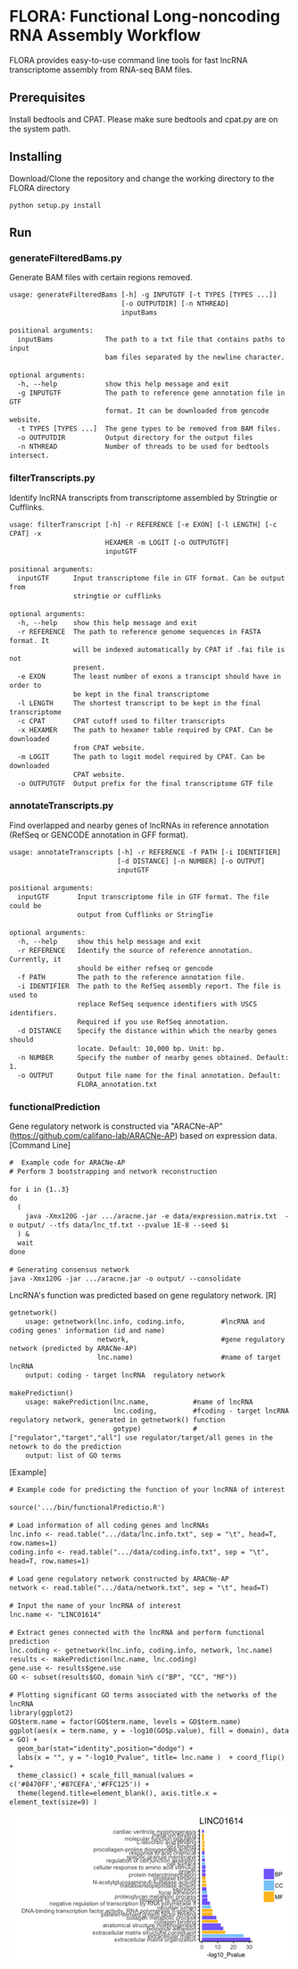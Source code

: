 # FLORA: Functional Long-noncoding RNA Assembly Workflow

FLORA provides easy-to-use command line tools for fast lncRNA transcriptome assembly from RNA-seq BAM files.


## Prerequisites

Install bedtools and CPAT.
Please make sure bedtools and cpat.py are on the system path.

## Installing

Download/Clone the repository and change the working directory to the FLORA directory

```
python setup.py install
```


## Run

### generateFilteredBams.py

Generate BAM files with certain regions removed.

```
usage: generateFilteredBams [-h] -g INPUTGTF [-t TYPES [TYPES ...]]
                            [-o OUTPUTDIR] [-n NTHREAD]
                            inputBams

positional arguments:
  inputBams             The path to a txt file that contains paths to input
                        bam files separated by the newline character.

optional arguments:
  -h, --help            show this help message and exit
  -g INPUTGTF           The path to reference gene annotation file in GTF
                        format. It can be downloaded from gencode website.
  -t TYPES [TYPES ...]  The gene types to be removed from BAM files.
  -o OUTPUTDIR          Output directory for the output files
  -n NTHREAD            Number of threads to be used for bedtools intersect.
```

### filterTranscripts.py

Identify lncRNA transcripts from transcriptome assembled by Stringtie or Cufflinks.

```
usage: filterTranscript [-h] -r REFERENCE [-e EXON] [-l LENGTH] [-c CPAT] -x
                        HEXAMER -m LOGIT [-o OUTPUTGTF]
                        inputGTF

positional arguments:
  inputGTF      Input transcriptome file in GTF format. Can be output from
                stringtie or cufflinks

optional arguments:
  -h, --help    show this help message and exit
  -r REFERENCE  The path to reference genome sequences in FASTA format. It
                will be indexed automatically by CPAT if .fai file is not
                present.
  -e EXON       The least number of exons a transcipt should have in order to
                be kept in the final transcriptome
  -l LENGTH     The shortest transcript to be kept in the final transcriptome
  -c CPAT       CPAT cutoff used to filter transcripts
  -x HEXAMER    The path to hexamer table required by CPAT. Can be downloaded
                from CPAT website.
  -m LOGIT      The path to logit model required by CPAT. Can be downloaded
                CPAT website.
  -o OUTPUTGTF  Output prefix for the final transcriptome GTF file
```

### annotateTranscripts.py

Find overlapped and nearby genes of lncRNAs in reference annotation (RefSeq or GENCODE annotation in GFF format).

```
usage: annotateTranscripts [-h] -r REFERENCE -f PATH [-i IDENTIFIER]
                           [-d DISTANCE] [-n NUMBER] [-o OUTPUT]
                           inputGTF

positional arguments:
  inputGTF       Input transcriptome file in GTF format. The file could be
                 output from Cufflinks or StringTie

optional arguments:
  -h, --help     show this help message and exit
  -r REFERENCE   Identify the source of reference annotation. Currently, it
                 should be either refseq or gencode
  -f PATH        The path to the reference annotation file.
  -i IDENTIFIER  The path to the RefSeq assembly report. The file is used to
                 replace RefSeq sequence identifiers with USCS identifiers.
                 Required if you use RefSeq annotation.
  -d DISTANCE    Specify the distance within which the nearby genes should
                 locate. Default: 10,000 bp. Unit: bp.
  -n NUMBER      Specify the number of nearby genes obtained. Default: 1.
  -o OUTPUT      Output file name for the final annotation. Default:
                 FLORA_annotation.txt
```

### functionalPrediction


Gene regulatory network is constructed via "ARACNe-AP" (https://github.com/califano-lab/ARACNe-AP) based on expression data.
[Command Line]
```
#  Example code for ARACNe-AP
# Perform 3 bootstrapping and network reconstruction

for i in {1..3}
do
  (
    java -Xmx120G -jar .../aracne.jar -e data/expression.matrix.txt  -o output/ --tfs data/lnc_tf.txt --pvalue 1E-8 --seed $i
  ) &
  wait
done

# Generating consensus network
java -Xmx120G -jar .../aracne.jar -o output/ --consolidate

```

LncRNA's function was predicted based on gene regulatory network.
[R]
```
getnetwork()
    usage: getnetwork(lnc.info, coding.info,         #lncRNA and coding genes' information (id and name)
                      network,                       #gene regulatory network (predicted by ARACNe-AP)
                      lnc.name)                      #name of target lncRNA   
    output: coding - target lncRNA  regulatory network

makePrediction()
    usage: makePrediction(lnc.name,           #name of lncRNA 
                          lnc.coding,         #fcoding - target lncRNA  regulatory network, generated in getnetwork() function
                          gotype)             #["regulator","target","all"] use regulator/target/all genes in the netowrk to do the prediction
    output: list of GO terms

```

[Example]
```
# Example code for predicting the function of your lncRNA of interest

source('.../bin/functionalPredictio.R')

# Load information of all coding genes and lncRNAs
lnc.info <- read.table(".../data/lnc.info.txt", sep = "\t", head=T, row.names=1)
coding.info <- read.table(".../data/coding.info.txt", sep = "\t", head=T, row.names=1)

# Load gene regulatory network constructed by ARACNe-AP
network <- read.table(".../data/network.txt", sep = "\t", head=T)

# Input the name of your lncRNA of interest
lnc.name <- "LINC01614"

# Extract genes connected with the lncRNA and perform functional prediction
lnc.coding <- getnetwork(lnc.info, coding.info, network, lnc.name)
results <- makePrediction(lnc.name, lnc.coding)
gene.use <- results$gene.use
GO <- subset(results$GO, domain %in% c("BP", "CC", "MF"))

# Plotting significant GO terms associated with the networks of the lncRNA
library(ggplot2)
GO$term.name = factor(GO$term.name, levels = GO$term.name)
ggplot(aes(x = term.name, y = -log10(GO$p.value), fill = domain), data = GO) + 
  geom_bar(stat="identity",position="dodge") +
  labs(x = "", y = "-log10_Pvalue", title= lnc.name )  + coord_flip() +
  theme_classic() + scale_fill_manual(values = c('#8470FF','#87CEFA','#FFC125')) +
  theme(legend.title=element_blank(), axis.title.x = element_text(size=9) )

```
![image](https://github.com/shuangat/FLORA/blob/master/data/LINC01614.png?raw=true)

